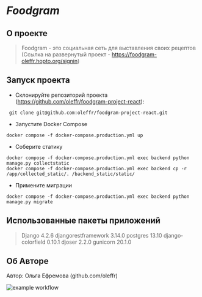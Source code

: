 # _Foodgram_
## О проекте
>Foodgram - это социальная сеть для выставления своих рецептов (Ссылка на развернутый проект - https://foodgram-oleffr.hopto.org/signin)

## Запуск проекта
- Склонируйте репозиторий проекта (https://github.com/oleffr/foodgram-project-react):
```
 git clone git@github.com:oleffr/foodgram-project-react.git
```
- Запустите Docker Compose
```
docker compose -f docker-compose.production.yml up
```
- Cоберите статику
```
docker compose -f docker-compose.production.yml exec backend python manage.py collectstatic
docker compose -f docker-compose.production.yml exec backend cp -r /app/collected_static/. /backend_static/static/
```
- Примените миграции
```
docker compose -f docker-compose.production.yml exec backend python manage.py migrate
```

## Использованные пакеты приложений

>Django                       4.2.6
djangorestframework           3.14.0
postgres                      13.10
django-colorfield             0.10.1
djoser                        2.2.0
gunicorn                      20.1.0

## Об Авторе
Автор: Ольга Ефремова (github.com/oleffr)

![example workflow](https://github.com/oleffr/foodgram-project-react/actions/workflows/main.yml/badge.svg)
